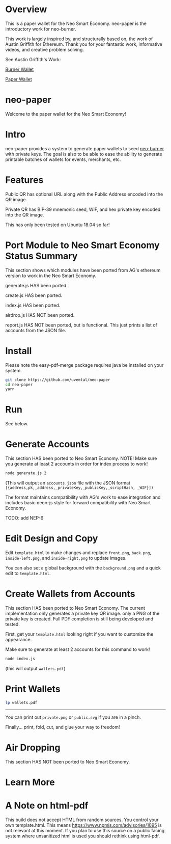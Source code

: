 # Overview

This is a paper wallet for the Neo Smart Economy. neo-paper is the introductory work for neo-burner.

This work is largely inspired by, and structurally based on, the work of Austin Griffith for Ethereum. Thank you for your fantastic work, informative videos, and creative problem solving.

See Austin Griffith's Work:

[Burner Wallet](https://github.com/austintgriffith/burner-wallet)

[Paper Wallet](https://github.com/austintgriffith/paper-wallet)

# neo-paper

Welcome to the paper wallet for the Neo Smart Economy!

# Intro

neo-paper provides a system to generate paper wallets to seed [neo-burner](https://github.com/uvmetal/neo-burner) with private keys. The goal is also to be able to ease the ability to generate printable batches of wallets for events, merchants, etc.

# Features

Public QR has optional URL along with the Public Address encoded into the QR image.

Private QR has BIP-39 mnemonic seed, WIF, and hex private key encoded into the QR image.

This has only been tested on Ubuntu 18.04 so far!

# Port Module to Neo Smart Economy Status Summary

This section shows which modules have been ported from AG's ethereum version to work in the Neo Smart Economy.

generate.js HAS been ported.

create.js HAS been ported.

index.js HAS been ported.


airdrop.js HAS NOT been ported.

report.js HAS NOT been ported, but is functional. This just prints a list of accounts from the JSON file.

# Install

Please note the easy-pdf-merge package requires java be installed on your system.

```bash
git clone https://github.com/uvemtal/neo-paper
cd neo-paper
yarn
```

# Run

See below.

# Generate Accounts

This section HAS been ported to Neo Smart Economy. NOTE! Make sure you generate at least 2 accounts in order for index process to work!

```bash
node generate.js 2
```
(This will output an `accounts.json` file with the JSON format `[{address,pk,_address,_privateKey,_publicKey,_scriptHash, _WIF}])`

The format maintains compatibility with AG's work to ease integration and includes basic neon-js style for forward compatibility with Neo Smart Economy.

TODO: add NEP-6

# Edit Design and Copy

Edit `template.html` to make changes and replace `front.png`, `back.png`, `inside-left.png`, and `inside-right.png` to update images.

You can also set a global background with the `background.png` and a quick edit to `template.html`.

# Create Wallets from Accounts

This section HAS been ported to Neo Smart Economy. The current implementation only generates a private key QR image. only a PNG of the private key is created. Full PDF completion is still being developed and tested.

First, get your `template.html` looking right if you want to customize the appearance.

Make sure to generate at least 2 accounts for this command to work!


```bash
node index.js
```

(this will output `wallets.pdf`)

# Print Wallets

```bash
lp wallets.pdf
```

-------------------------

You can print out `private.png` or `public.svg` if you are in a pinch.

<insert image>

Finally... print, fold, cut, and glue your way to freedom!

<insert image>

# Air Dropping

This section HAS NOT been ported to Neo Smart Economy.

<insert image>

# Learn More


# A Note on html-pdf

This build does not accept HTML from random sources. You control your own template.html. This means https://www.npmjs.com/advisories/1095 is not relevant at this moment. If you plan to use this source on a public facing system where unsanitized html is used you should rethink using html-pdf.

